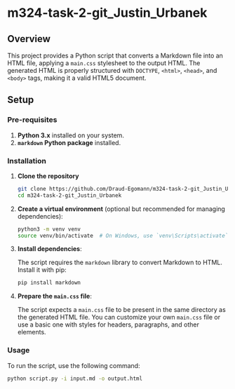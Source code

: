# m324-task-2-git_Justin_Urbanek

## Overview

This project provides a Python script that converts a Markdown file into an HTML file, applying a `main.css` stylesheet to the output HTML. The generated HTML is properly structured with `DOCTYPE`, `<html>`, `<head>`, and `<body>` tags, making it a valid HTML5 document.

## Setup

### Pre-requisites

1. **Python 3.x** installed on your system.
2. **`markdown` Python package** installed.

### Installation

1. **Clone the repository**

    ```bash
    git clone https://github.com/Draud-Egomann/m324-task-2-git_Justin_Urbanek.git
    cd m324-task-2-git_Justin_Urbanek
    ```

2. **Create a virtual environment** (optional but recommended for managing dependencies):

    ```bash
    python3 -m venv venv
    source venv/bin/activate  # On Windows, use `venv\Scripts\activate`
    ```

3. **Install dependencies**:

    The script requires the `markdown` library to convert Markdown to HTML. Install it with pip:

    ```bash
    pip install markdown
    ```

4. **Prepare the `main.css` file**:

    The script expects a `main.css` file to be present in the same directory as the generated HTML file. You can customize your own `main.css` file or use a basic one with styles for headers, paragraphs, and other elements.

### Usage

To run the script, use the following command:

```bash
python script.py -i input.md -o output.html
```